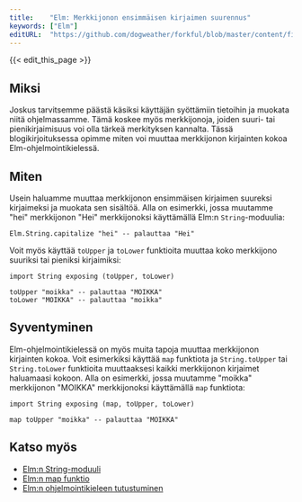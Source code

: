 ```yaml
---
title:    "Elm: Merkkijonon ensimmäisen kirjaimen suurennus"
keywords: ["Elm"]
editURL:  "https://github.com/dogweather/forkful/blob/master/content/fi/elm/capitalizing-a-string.md"
---
```


{{< edit_this_page >}}

## Miksi

Joskus tarvitsemme päästä käsiksi käyttäjän syöttämiin tietoihin ja muokata niitä ohjelmassamme. Tämä koskee myös merkkijonoja, joiden suuri- tai pienikirjaimisuus voi olla tärkeä merkityksen kannalta. Tässä blogikirjoituksessa opimme miten voi muuttaa merkkijonon kirjainten kokoa Elm-ohjelmointikielessä.

## Miten

Usein haluamme muuttaa merkkijonon ensimmäisen kirjaimen suureksi kirjaimeksi ja muokata sen sisältöä. Alla on esimerkki, jossa muutamme "hei" merkkijonon "Hei" merkkijonoksi käyttämällä Elm:n `String`-moduulia:

```
Elm.String.capitalize "hei" -- palauttaa "Hei"
```

Voit myös käyttää `toUpper` ja `toLower` funktioita muuttaa koko merkkijono suuriksi tai pieniksi kirjaimiksi:

```
import String exposing (toUpper, toLower)

toUpper "moikka" -- palauttaa "MOIKKA"
toLower "MOIKKA" -- palauttaa "moikka"
```

## Syventyminen

Elm-ohjelmointikielessä on myös muita tapoja muuttaa merkkijonon kirjainten kokoa. Voit esimerkiksi käyttää `map` funktiota ja `String.toUpper` tai `String.toLower` funktioita muuttaaksesi kaikki merkkijonon kirjaimet haluamaasi kokoon. Alla on esimerkki, jossa muutamme "moikka" merkkijonon "MOIKKA" merkkijonoksi käyttämällä `map` funktiota:

```
import String exposing (map, toUpper, toLower)

map toUpper "moikka" -- palauttaa "MOIKKA"
```

## Katso myös

- [Elm:n String-moduuli](https://package.elm-lang.org/packages/elm/core/latest/String)
- [Elm:n map funktio](https://package.elm-lang.org/packages/elm/core/latest/List#fromList)
- [Elm:n ohjelmointikieleen tutustuminen](https://guide.elm-lang.org/index.html)